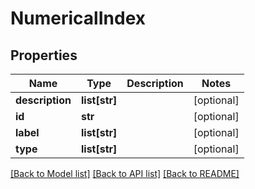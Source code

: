 # NumericalIndex

## Properties
Name | Type | Description | Notes
------------ | ------------- | ------------- | -------------
**description** | **list[str]** |  | [optional] 
**id** | **str** |  | [optional] 
**label** | **list[str]** |  | [optional] 
**type** | **list[str]** |  | [optional] 

[[Back to Model list]](../#documentation-for-models) [[Back to API list]](../#documentation-for-api-endpoints) [[Back to README]](../)


